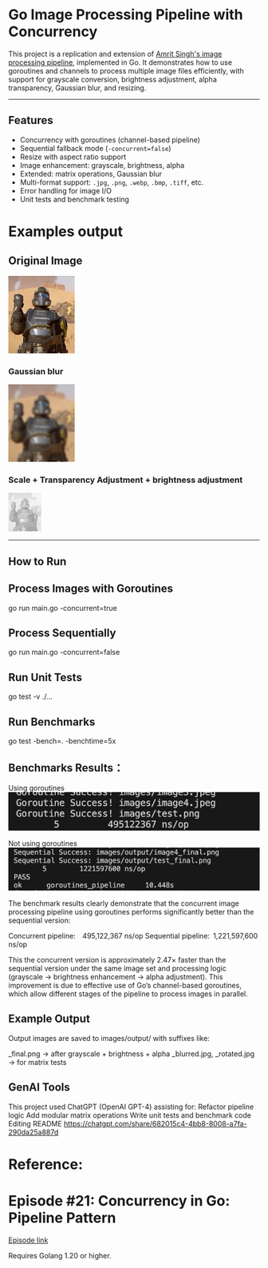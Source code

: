 # Go Image Processing Pipeline with Concurrency

This project is a replication and extension of [Amrit Singh's image processing pipeline](https://github.com/code-heim/go_21_goroutines_pipeline), implemented in Go. It demonstrates how to use goroutines and channels to process multiple image files efficiently, with support for grayscale conversion, brightness adjustment, alpha transparency, Gaussian blur, and resizing.

---

## Features

-  Concurrency with goroutines (channel-based pipeline)
-  Sequential fallback mode (`-concurrent=false`)
-  Resize with aspect ratio support
-  Image enhancement: grayscale, brightness, alpha
-  Extended: matrix operations, Gaussian blur
-  Multi-format support: `.jpg`, `.png`, `.webp`, `.bmp`, `.tiff`, etc.
-  Error handling for image I/O
-  Unit tests and benchmark testing

# Examples output
## Original Image
![Original Image](images/test.png)

### Gaussian blur
![Processed Image1](images/output/test_blurred.jpg)

### Scale + Transparency Adjustment + brightness adjustment
![Processed Image2](images/output/test_final.png)

---
## How to Run
## Process Images with Goroutines

go run main.go -concurrent=true

## Process Sequentially
go run main.go -concurrent=false

## Run Unit Tests
go test -v ./...

## Run Benchmarks
go test -bench=. -benchtime=5x

## Benchmarks Results：
Using goroutines  
![Result 1](result1.png)  

Not using goroutines  
![Result 2](result2.png)  

The benchmark results clearly demonstrate that the concurrent image processing pipeline using goroutines performs significantly better than the sequential version:

Concurrent pipeline: 495,122,367 ns/op
Sequential pipeline: 1,221,597,600 ns/op

This  the concurrent version is approximately 2.47× faster than the sequential version under the same image set and processing logic (grayscale → brightness enhancement → alpha adjustment). This improvement is due to effective use of Go’s channel-based goroutines, which allow different stages of the pipeline to process images in parallel.

## Example Output
Output images are saved to images/output/ with suffixes like:

_final.png → after grayscale + brightness + alpha
_blurred.jpg, _rotated.jpg → for matrix tests

## GenAI Tools
This project used ChatGPT (OpenAI GPT-4) assisting for:
Refactor pipeline logic
Add modular matrix operations
Write unit tests and benchmark code
Editing README
https://chatgpt.com/share/682015c4-4bb8-8008-a7fa-290da25a887d


# Reference:
# Episode #21: Concurrency in Go: Pipeline Pattern

[Episode link](https://www.codeheim.io/courses/Episode-21-Concurrency-in-Go-Pipeline-Pattern-65c3ca14e4b0628a4e002201)

Requires Golang 1.20 or higher.
